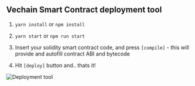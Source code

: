## Vechain Smart Contract deployment tool ##

1) `yarn install` or `npm install`

2) `yarn start` or `npm run start`

3) Insert your solidity smart contract code, and press `[compile]` - this will provide and autofill contract ABI and bytecode

4) Hit `[deploy]` button and.. thats it!

![Deployment tool](https://media.giphy.com/media/fo2gVWO4kLhtjNO8BU/giphy.gif)
